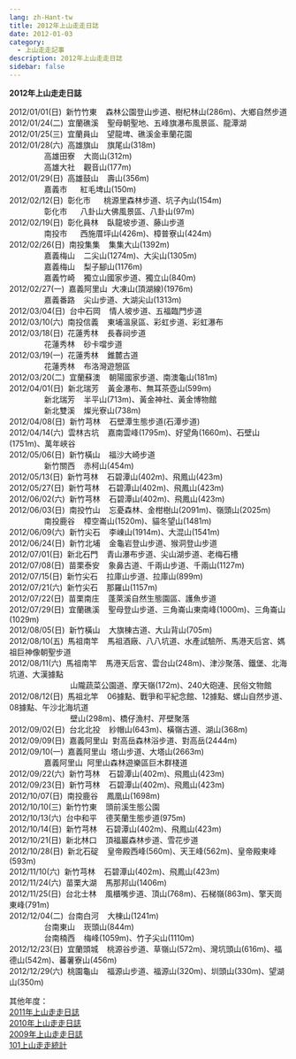 ```yaml
---
lang: zh-Hant-tw
title: 2012年上山走走日誌
date: 2012-01-03
category: 
  - 上山走走記事
description: 2012年上山走走日誌
sidebar: false
---
```


**2012年上山走走日誌**

2012/01/01(日)  新竹竹東    森林公園登山步道、樹杞林山(286m)、大鄉自然步道  
2012/01/24(二)  宜蘭礁溪    聖母朝聖地、五峰旗瀑布風景區、龍潭湖  
2012/01/25(三)  宜蘭員山    望龍埤、礁溪金車蘭花園  
2012/01/28(六)  高雄旗山    旗尾山(318m)  
                高雄田寮    大崗山(312m)  
                高雄大社    觀音山(177m)  
2012/01/29(日)  高雄鼓山    壽山(356m)  
                嘉義市      紅毛埤山(150m)  
2012/02/12(日)  彰化市      桃源里森林步道、坑子內山(154m)  
                彰化市      八卦山大佛風景區、八卦山(97m)  
2012/02/19(日)  彰化員林    臥龍坡步道、藤山步道  
                南投市      西施厝坪山(426m)、樟普寮山(424m)  
2012/02/26(日)  南投集集    集集大山(1392m)  
                嘉義梅山    二尖山(1274m)、大尖山(1305m)  
                嘉義梅山    梨子腳山(1176m)  
                嘉義竹崎    獨立山國家步道、獨立山(840m)  
2012/02/27(一)  嘉義阿里山  大凍山(頂湖線)(1976m)  
                嘉義番路    尖山步道、大湖尖山(1313m)  
2012/03/04(日)  台中石岡    情人坡步道、五福臨門步道  
2012/03/10(六)  南投信義    東埔溫泉區、彩虹步道、彩虹瀑布  
2012/03/18(日)  花蓮秀林    長春祠步道  
                花蓮秀林    砂卡噹步道  
2012/03/19(一)  花蓮秀林    錐麓古道  
                花蓮秀林    布洛灣遊憩區  
2012/03/20(二)  宜蘭蘇澳    朝陽國家步道、南澳龜山(181m)  
2012/04/01(日)  新北瑞芳    黃金瀑布、無耳茶壺山(599m)  
                新北瑞芳    半平山(713m)、黃金神社、黃金博物館  
                新北雙溪    燦光寮山(738m)  
2012/04/08(日)  新竹芎林    石壁潭生態步道(石潭步道)  
2012/04/14(六)  雲林古坑    嘉南雲峰(1795m)、好望角(1660m)、石壁山(1751m)、萬年峽谷  
2012/05/06(日)  新竹橫山    福沙大崎步道  
                新竹關西    赤柯山(454m)  
2012/05/13(日)  新竹芎林    石碧潭山(402m)、飛鳳山(423m)  
2012/05/27(日)  新竹芎林    石碧潭山(402m)、飛鳳山(423m)  
2012/06/02(六)  新竹芎林    石碧潭山(402m)、飛鳳山(423m)  
2012/06/03(日)  南投竹山    忘憂森林、金柑樹山(2091m)、嶺頭山(2025m)  
                南投鹿谷    樟空崙山(1520m)、貓冬望山(1481m)  
2012/06/09(六)  新竹尖石    李崠山(1914m)、大混山(1541m)  
2012/06/24(日)  新竹北埔    金龜岩登山步道、猴洞登山步道  
2012/07/01(日)  新北石門    青山瀑布步道、尖山湖步道、老梅石槽  
2012/07/08(日)  苗栗泰安    象鼻古道、千兩山步道、千兩山(1127m)  
2012/07/15(日)  新竹尖石    拉庫山步道、拉庫山(899m)  
2012/07/21(六)  新竹尖石    那羅山(1157m)  
2012/07/22(日)  苗栗南庄    蓬萊溪自然生態園區、護魚步道  
2012/07/29(日)  宜蘭礁溪    聖母登山步道、三角崙山東南峰(1000m)、三角崙山(1029m)  
2012/08/05(日)  新竹橫山    大旗棟古道、大山背山(705m)  
2012/08/10(五)  馬祖南竿    馬祖酒廠、八八坑道、水產試驗所、馬港天后宮、媽祖巨神像朝聖步道  
2012/08/11(六)  馬祖南竿    馬港天后宮、雲台山(248m)、津沙聚落、鐵堡、北海坑道、大漢據點  
                            山隴蔬菜公園道、摩天嶺(172m)、240大砲連、民俗文物館  
2012/08/12(日)  馬祖北竿    06據點、戰爭和平紀念館、12據點、螺山自然步道、08據點、午沙北海坑道  
                            壁山(298m)、橋仔漁村、芹壁聚落  
2012/09/02(日)  台北北投    紗帽山(643m)、橫嶺古道、湖山(368m)  
2012/09/09(日)  嘉義阿里山  對高岳森林浴步道、對高岳(2444m)  
2012/09/10(一)  嘉義阿里山  塔山步道、大塔山(2663m)  
                嘉義阿里山  阿里山森林遊樂區巨木群棧道  
2012/09/22(六)  新竹芎林    石碧潭山(402m)、飛鳳山(423m)  
2012/09/23(日)  新竹芎林    石碧潭山(402m)、飛鳳山(423m)  
2012/10/07(日)  南投鹿谷    鳳凰山(1698m)  
2012/10/10(三)  新竹竹東    頭前溪生態公園  
2012/10/13(六)  台中和平    德芙蘭生態步道(975m)  
2012/10/14(日)  新竹芎林    石碧潭山(402m)、飛鳳山(423m)  
2012/10/21(日)  新北林口    頂福巖森林步道、雪花步道  
2012/10/28(日)  新北石碇    皇帝殿西峰(560m)、天王峰(562m)、皇帝殿東峰(593m)  
2012/11/10(六)  新竹芎林    石碧潭山(402m)、飛鳳山(423m)  
2012/11/24(六)  苗栗大湖    馬那邦山(1406m)  
2012/11/25(日)  台北士林    風櫃嘴步道、頂山(768m)、石梯嶺(863m)、擎天崗東峰(791m)  
2012/12/04(二)  台南白河    大棟山(1241m)  
                台南東山    崁頭山(844m)  
                台南楠西    梅峰(1059m)、竹子尖山(1110m)  
2012/12/23(日)  宜蘭頭城    桃源谷步道、草嶺山(572m)、灣坑頭山(616m)、福德山(542m)、蕃薯寮山(456m)  
2012/12/29(六)  桃園龜山    福源山步道、福源山(320m)、圳頭山(330m)、望湖山(350m)  

其他年度：  
[2011年上山走走日誌](http://blog.xuite.net/shiun101/1013399/41630350)  
[2010年上山走走日誌](http://blog.xuite.net/shiun101/1013399/29858748)  
[2009年上山走走日誌](http://blog.xuite.net/shiun101/1013399/25947579)  
[101上山走走統計](http://blog.xuite.net/shiun101/1013399/30834296)